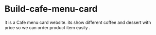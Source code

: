 # Build-cafe-menu-card
It is a Cafe menu card website. its show different coffee and dessert with price so we can order product item easily .
